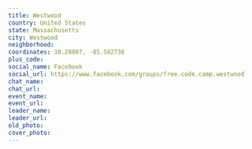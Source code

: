```yaml
---
title: Westwood
country: United States
state: Massachusetts
city: Westwood
neighborhood: 
coordinates: 38.28007, -85.582738
plus_code:
social_name: Facebook
social_url: https://www.facebook.com/groups/free.code.camp.westwood
chat_name:
chat_url:
event_name:
event_url:
leader_name:
leader_url:
old_photo: 
cover_photo:
---
```

